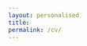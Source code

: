 ```yaml
---
layout: personalised
title:
permalink: /cv/
---
```


<!-- <iframe src="https://docs.google.com/gview?url=http://example.com/mypdf.pdf&embedded=true" style="width:718px; height:700px;" frameborder="0"></iframe> -->


<center>
 <object data="https://andreweverall.com/pdfs/cv.pdf" width="700" height="1875" type="application/pdf"></object>
 <!-- <object data="{{ site.url }}{{ site.baseurl }}/pdfs/cv.pdf" width="700" height="1875" type="application/pdf"></object> -->
</center>




<!-- 
### EDUCATION
<b> Institute of Astronomy, University of Cambridge, PhD in Astrophysics/Astronomy.</b> <i>September 2018 - September 2021 </i>
- Applied Bayesian statistical methods to correct selection bias
in a survey of 2bn stars and inferred the structure of the
Galaxy.
- co-PI of the Completeness of the Gaia-verse project:
gaiaverse.space,  gaiaverse
- Awarded the Murdin Prize for best published journal paper
by a PhD student. <br />

<b> University of Oxford, Master of Physics. </b> <i> September 2013 - July 2017 </i>
- Specialised in Astrophysics and Theoretical Physics.
- Thesis: The origin of streams in our Solar Neighbourhood.

### WORK & RESEARCH EXPERIENCE
<b> Institute of Cancer Research, Research Fellow.</b> <i>October 2021 - Present</i>
- Decomposed mutation rates in 10k cancer tumours to find underlying processes using non-negative matrix factorisation.
- Implemented novel conditional resampling techniques to control type I error rates in large multiple-testing studies.

<b> Rudolf Peierls Centre for Theoretical Physics, Oxford, Assistant Researcher.</b> <i>October 2017 - April 2018</i>
- Received University funding for full time research in Galactic Dynamics until December 2017. Invited to continue in 2018, funded by an ERC grant.
- Developed seestar, a Python repository which automatically analyses selection bias of spectroscopic stellar surveys.

<b>Assistant Trader Intern, Susquehanna International Group, Dublin, Ireland.</b> <i>June - August 2017</i>
- Created a Python desktop application for automated classification of exotic options from text information using basic NLP.

<b>Summer Analyst, Deutsche Bank, London.</b> <i>June -August 2016</i>
- Produced detailed PowerPoints for client presentations.

### COMPUTING SKILLS
Programming languages:
- Python > 6 years
  - NumPy, pandas, sklearn
  - matplotlib, seaborn
  - PyTorch, TensorFlow, keras
  - PyStan, emcee
- Bash > 5 years
- R > 1 year
- matlab ∼ 1 year
- gnu octave < 1 year
- C++ < 1 year
- Linux, LATEX, VBA

Data management: PostgreSQL, ADQL, Microsoft Access\\
Software Development: JavaScript, CSS, HTML (Google Developer Challenge Scholarship)\\
Open source: [github.com/aeverall](https://github.com/aeverall), [github.com/gaiaverse](https://github.com/gaiaverse), [kaggle](https://www.kaggle.com/aeverall)

### TEACHING
- Supervisor, Part II: Cambridge Undergraduate Astrophysics, Stellar Dynamics and Structure of Galaxies. <i>2019-2021</i>
- Supervisor, Part Ia: Cambridge Undergraduate Natural Sciences, Gravitational and Electromagnetic Fields. <i>April -June 2019</i>

### FIRST AUTHOR PUBLICATIONS
- Andrew Everall, Andreas J. Gruber, et al. Repertoire of mutational signatures in 10,983 whole-genome sequenced cancers. in prep., June 2023
- Andrew Everall, Vasily Belokurov, et al. The photo-astrometric vertical tracer density of the Milky Way - II. Results from Gaia. MNRAS, 511(3):3863–3880, April 2022
- Andrew Everall, N. Wyn Evans, et al. The Photo-Astrometric vertical tracer density of the Milky Way - I. The method. MNRAS, 511(2):2390–2404, April 2022
- Andrew Everall and Douglas Boubert. Completeness of the Gaia verse - V. Astrometry and radial velocity sample selection functions in Gaia EDR3. MNRAS, 509(4):6205–6224, February 2022
- Andrew Everall, Douglas Boubert, et al. Completeness of the Gaia-verse - IV. The astrometry spread function of Gaia DR2. MNRAS, 502(2):1908–1924, April 2021
- Andrew Everall and Payel Das. seestar: Selection functions for spectroscopic surveys of the Milky Way. MNRAS, 493(2):2042–2058, April 2020
- Andrew Everall, N. W. Evans, et al. The tilt of the local velocity ellipsoid as seen by Gaia. MNRAS, 489(1):910–918, Oct 2019

<center>
  <a href='https://scholar.google.com/citations?hl=en&user=4z9ZaTwAAAAJ&view_op=list_works'>https://scholar.google.com/citations?hl=en&user=4z9ZaTwAAAAJ&view_op=list_works</a>
</center>

### INVITED TALKS
- The Paul Murdin Prize Talk, Institute of Astronomy, Cambridge, UK January 2022. The astrometry spread function of Gaia DR2.
- Lunch Talk (Virtual), University of Surrey, UK January 2021. Completeness of the Gaia-verse: Pinpointing sources in 5D.
- Lunch Talk (Virtual), UCL, London, UK December 2020. Completeness of the Gaia-verse: Climbing down chimneys at L2.
- Wednesday Seminar Series, Institute of Astronomy, Cambridge, UK April 2020. Completeness of the Gaia-verse: Flipping coins at L2.
- China Three Gorges University, Yichang, China October 2019. The tilt of the local velocity ellipsoid seen by Gaia RVS.
- Gaia Treasure Hunt, Institute of Astronomy, Cambridge, UK August 2019. Dodgy distances and a spherically aligned local halo.

### OTHER SKILLS, INTERESTS & EXPERIENCE
- Development Squad Officer, Cambridge University Cross Country Club <i>March 2020 - 2021</i>
- Treasurer, Hughes Hall Boat Club <i>July 2019 - 2020</i>
- Rowing Coach, Lady Margaret Hall Boat Club, Oxford <i>January - April 2017</i>
- Sailing Instructor, Bewl Valley Sailing Club, East Sussex <i>June - September, 2011 - 2014</i>


{% comment %}
<center>
 <object data="{{ site.url }}{{ site.baseurl }}/pdfs/cv.pdf" width="700" height="1875" type="application/pdf"></object>
</center> 

<center>
<div class="image">
  <img src="{{ site.url }}{{ site.baseurl }}/pdfs/cv-1.png" alt="My CV">
  <img src="{{ site.url }}{{ site.baseurl }}/pdfs/cv-2.png" alt="My CV2">
</div>
</center>

You can view my CV as a PDF <a id="raw-url" href="https://drive.google.com/file/d/1eG_25bLcaEknXZbdYKxfP2DsnGoTmg4j/view?usp=sharing">here</a>.

 {% pdf "../pdfs/cv.pdf" no_link height=1880px %}

<center>
 <object data="{{ site.url }}{{ site.baseurl }}/pdfs/cv.pdf" width="700" height="1880" type="application/pdf"></object>
</center>

<object data="pdfs/cv.pdf" width="1000" height="1000" type='application/pdf'></object>
{% endcomment %} -->
